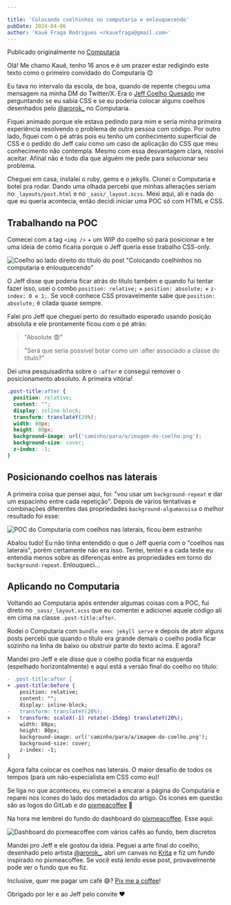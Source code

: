 ```yaml
---

title: 'Colocando coelhinhos no computaria e enlouquecendo'
pubDate: 2024-04-06
author: 'Kauê Fraga Rodrigues <rkauefraga@gmail.com>'
---
```


Publicado originalmente no [Computaria](https://computaria.gitlab.io/blog/2024/04/06/colocando-coelhinhos-no-computaria)

Olá! Me chamo Kauê, tenho 16 anos e é um prazer estar redigindo este texto como o primeiro convidado do Computaria 😊

Eu tava no intervalo da escola, de boa, quando de repente chegou uma mensagem
na minha DM do Twitter/X. Era o [Jeff Coelho Quesado](https://twitter.com/JeffQuesado) me perguntando se eu sabia
CSS e se eu poderia colocar alguns coelhos desenhados pelo [@arorok_](https://twitter.com/arorok_)
no Computaria.

Fiquei animado porque ele estava pedindo para mim e seria minha
primeira experiência resolvendo o problema de outra pessoa com código. Por outro
lado, fiquei com o pé atrás pois eu tenho um conhecimento superficial de CSS e o
pedido do Jeff caiu como um caso de aplicação do CSS que meu conhecimento não
contempla. Mesmo com essa desvantagem clara, resolvi aceitar. Afinal não é todo
dia que alguém me pede para solucionar seu problema.

Cheguei em casa, instalei o ruby, gems e o jekylls. Clonei o Computaria e
botei pra rodar. Dando uma olhada percebi que minhas alterações seriam no
`_layouts/post.html` e no `_sass/_layout.scss`. Mexi aqui, ali e nada do que
eu queria acontecia, então decidi iniciar uma POC só com HTML e CSS.

## Trabalhando na POC

Comecei com a tag `<img />` + um WIP do coelho só para posicionar e ter uma
ideia de como ficaria porque o Jeff queria esse trabalho CSS-only.

![Coelho ao lado direito do título do post "Colocando coelhinhos no computaria e enlouquecendo"](https://computaria.gitlab.io/blog/assets/colocando-coelhinhos-no-computaria/primeira-tentativa-no-computaria.png)

O Jeff disse que poderia ficar atrás do título também e quando fui tentar fazer
isso, usei o combo `position: relative;` + `position: absolute;` + `z-index: 0 e 1;`.
Se você conhece CSS provavelmente sabe que `position: absolute;` é cilada quase
sempre.

Falei pro Jeff que cheguei perto do resultado esperado usando posição absoluta e
ele prontamente ficou com o pé atrás:

> "Absolute 😨"

> "Será que seria possível botar como um :after associado a classe do título?"

Dei uma pesquisadinha sobre o `:after` e consegui remover o posicionamento
absoluto. A primeira vitória!

```css
.post-title:after {
  position: relative;
  content: "";
  display: inline-block;
  transform: translateY(20%);
  width: 80px;
  height: 80px;
  background-image: url('caminho/para/a/imagem-do-coelho.png');
  background-size: cover;
  z-index: -1;
}
```

## Posicionando coelhos nas laterais

A primeira coisa que pensei aqui, foi: "vou usar um `background-repeat` e dar
um espacinho entre cada repetição". Depois de vários tentativas e combinações
diferentes das propriedades `background-algumacoisa` o melhor resultado foi esse:

![POC do Computaria com coelhos nas laterais, ficou bem estranho](https://computaria.gitlab.io/blog/assets/colocando-coelhinhos-no-computaria/coelhos-nas-laterais.png)

Abalou tudo! Eu não tinha entendido o que o Jeff queria com o "coelhos nas
laterais", porém certamente não era isso. Tentei, tentei e a cada teste eu entendia
menos sobre as diferenças entre as propriedades em torno do `background-repeat`.
Enlouqueci...

## Aplicando no Computaria

Voltando ao Computaria após entender algumas coisas com a POC, fui direto no
`_sass/_layout.scss` que eu comentei e adicionei aquele código ali em cima na
classe `.post-title:after`.

Rodei o Computaria com `bundle exec jekyll serve` e depois de abrir alguns posts
percebi que quando o título era grande demais o coelho podia ficar sozinho na
linha de baixo ou obstruir parte do texto acima. E agora?

Mandei pro Jeff e ele disse que o coelho podia ficar na esquerda (espelhado horizontalmente)
e aqui está a versão final do coelho no título:

```diff
- .post-title:after {
+ .post-title:before {
    position: relative;
    content: "";
    display: inline-block;
-   transform: translateY(20%);
+   transform: scaleX(-1) rotate(-15deg) translateY(20%);
    width: 80px;
    height: 80px;
    background-image: url('caminho/para/a/imagem-do-coelho.png');
    background-size: cover;
    z-index: -1;
}
```

Agora falta colocar os coelhos nas laterais. O maior desafio de todos os tempos
(para um não-especialista em CSS como eu)!

Se liga no que aconteceu, eu comecei a encarar a página do Computaria e reparei
nos ícones do lado dos metadados do artigo. Os ícones em questão são as logos do
GitLab e do [pixmeacoffee](https://github.com/bolodissenoura/pixmeacoffee) 🤩

Na hora me lembrei do fundo do dashboard do [pixmeacoffee](https://www.pixme.bio/).
Esse aqui:

![Dashboard do pixmeacoffee com vários cafés ao fundo, bem discretos](https://computaria.gitlab.io/blog/assets/colocando-coelhinhos-no-computaria/dashboard-pixmeacoffee.png)

Mandei pro Jeff e ele gostou da ideia. Peguei a arte final do coelho, desenhado
pelo artista [@arorok_](https://twitter.com/arorok_), abri um canvas no [Krita](https://krita.org/en/)
e fiz um fundo inspirado no pixmeacoffee. Se você está lendo esse post, provavelmente
pode ver o fundo que eu fiz.

Inclusive, quer me pagar um café 😅? [Pix me a coffee](https://www.pixme.bio/kauefraga)!

Obrigado por ler e ao Jeff pelo convite ❤
